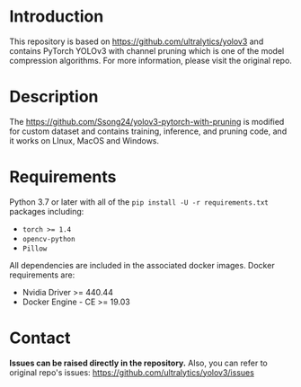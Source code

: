 

# Introduction

This repository is based on https://github.com/ultralytics/yolov3 and contains PyTorch YOLOv3 with channel pruning which is one of the model compression algorithms. For more information, please visit the original repo.

# Description

The https://github.com/Ssong24/yolov3-pytorch-with-pruning is modified for custom dataset and contains training, inference, and pruning code, and it works on LInux, MacOS and Windows.

# Requirements

Python 3.7 or later with all of the `pip install -U -r requirements.txt` packages including:
- `torch >= 1.4`
- `opencv-python`
- `Pillow`

All dependencies are included in the associated docker images. Docker requirements are: 
- Nvidia Driver >= 440.44
- Docker Engine - CE >= 19.03

# Contact

**Issues can be raised directly in the repository.** Also, you can refer to original repo's issues: https://github.com/ultralytics/yolov3/issues
